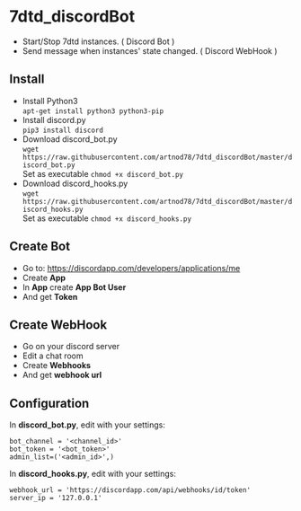 # 7dtd_discordBot
  * Start/Stop 7dtd instances. ( Discord Bot )
  * Send message when instances' state changed. ( Discord WebHook )

## Install
  * Install Python3  
  `apt-get install python3 python3-pip`
  * Install discord.py  
  `pip3 install discord`
  * Download discord_bot.py  
  `wget https://raw.githubusercontent.com/artnod78/7dtd_discordBot/master/discord_bot.py`  
  Set as executable `chmod +x discord_bot.py`
  * Download discord_hooks.py  
  `wget https://raw.githubusercontent.com/artnod78/7dtd_discordBot/master/discord_hooks.py`  
  Set as executable `chmod +x discord_hooks.py`

## Create Bot
  * Go to: https://discordapp.com/developers/applications/me
  * Create **App**
  * In **App** create **App Bot User**
  * And get **Token**

## Create WebHook
  * Go on your discord server
  * Edit a chat room
  * Create **Webhooks**
  * And get **webhook url**
 
## Configuration
In **discord_bot.py**, edit with your settings:
```
bot_channel = '<channel_id>'
bot_token = '<bot_token>'
admin_list=('<admin_id>',)
```  

In **discord_hooks.py**, edit with your settings:
```
webhook_url = 'https://discordapp.com/api/webhooks/id/token'
server_ip = '127.0.0.1'
```
